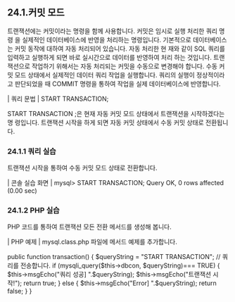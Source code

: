 
## 24.1.커밋 모드 
트랜잭션에는 커밋이라는 명령을 함께 사용합니다. 커밋은 임시로 실행 처리한 쿼리 명령 을 실제적인 데이터베이스에 반영을 처리하는 명령입니다. 
기본적으로 데이터베이스는 커밋 동작에 대하여 자동 처리되어 있습니다. 자동 처리한 현 재와 같이 SQL 쿼리를 입력하고 실행하게 되면 바로 실시간으로 데이터를 반영하여 처리 하는 것입니다. 
트랜잭션으로 작업하기 위해서는 자동 처리되는 커밋을 수동으로 변경해야 합니다. 수동 커밋 모드 상태에서 실제적인 데이터 쿼리 작업을 실행합니다. 쿼리의 실행이 정상적이라 고 판단되었을 때 COMMIT 명령을 통하여 작업을 실제 데이터베이스에 반영합니다. 

| 쿼리 문법 | 
START TRANSACTION; 

START TRANSACTION ;은 현재 자동 커밋 모드 상태에서 트랜잭션을 시작하겠다는 명 령입니다. 트랜잭션 시작을 하게 되면 자동 커밋 상태에서 수동 커밋 상태로 전환됩니다. 

### 24.1.1 쿼리 실습 
트랜잭션 시작을 통하여 수동 커밋 모드 상태로 전환합니다. 

| 콘솔 실습 화면 | 
mysql> START TRANSACTION; Query OK, 0 rows affected (0.00 sec) 

### 24.1.2 PHP 실습 
PHP 코드를 통하여 트랜잭션 모든 전환 메서드를 생성해 봅니다. 

| PHP 예제 | 
mysql.class.php 파일에 메서드 예제를 추가합니다. 

public function transaction() { $queryString = "START TRANSACTION"; 
// 쿼리를 전송합니다. 
if (mysqli_query($this->dbcon, $queryString)=== TRUE) { $this->msgEcho("쿼리 성공] ".$queryString); $this->msgEcho("트랜잭션 시작!"); 
return true; 
} else { $this->msgEcho("Error] ".$queryString); return false; 
} } 
